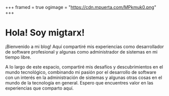 +++
framed = true
ogimage = "https://cdn.mpuerta.com/MPkmuk0.png"
+++
# Hola! Soy migtarx!

¡Bienvenido a mi blog! Aquí compartiré mis experiencias como desarrollador de software profesional y algunas como administrador de sistemas en mi tiempo libre.

A lo largo de este espacio, compartiré mis desafíos y descubrimientos en el mundo tecnológico, combinando mi pasión por el desarrollo de software con un interés en la administración de sistemas y algunas otras cosas en el mundo de la tecnología en general. Espero que encuentres valor en las experiencias que comparto aquí.
